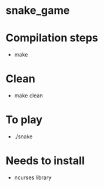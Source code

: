 # snake_game

# Compilation steps
- make

# Clean
- make clean

# To play
- ./snake

# Needs to install
- ncurses library
